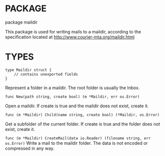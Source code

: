 # PACKAGE

package maildir

This package is used for writing mails to a maildir, according to
the specification located at http://www.courier-mta.org/maildir.html


# TYPES

	type Maildir struct {
		// contains unexported fields
	}
Represent a folder in a maildir. The root folder is usually the Inbox.

`func New(path string, create bool) (m *Maildir, err os.Error)`

Open a maildir. If create is true and the maildir does not exist, create it.

`func (m *Maildir) Child(name string, create bool) (*Maildir, os.Error)`

Get a subfolder of the current folder. If create is true and the folder does not
exist, create it.

`func (m *Maildir) CreateMail(data io.Reader) (filename string, err os.Error)`
Write a mail to the maildir folder. The data is not encoded or compressed in any way.

